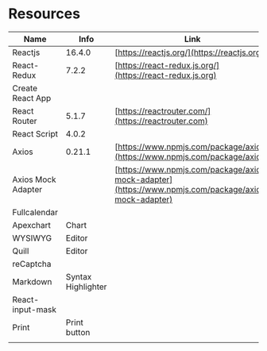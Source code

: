 # Resources

| Name               | Info               | Link                                                                                                 |
| ------------------ | ------------------ | ---------------------------------------------------------------------------------------------------- |
| Reactjs            | 16.4.0             | [https://reactjs.org/](https://reactjs.org)                                                          |
| React-Redux        | 7.2.2              | [https://react-redux.js.org/](https://react-redux.js.org)                                            |
| Create React App   |                    |                                                                                                      |
| React Router       | 5.1.7              | [https://reactrouter.com/](https://reactrouter.com)                                                  |
| React Script       | 4.0.2              |                                                                                                      |
| Axios              | 0.21.1             | [https://www.npmjs.com/package/axios](https://www.npmjs.com/package/axios)                           |
| Axios Mock Adapter |                    | [https://www.npmjs.com/package/axios-mock-adapter](https://www.npmjs.com/package/axios-mock-adapter) |
| Fullcalendar       |                    |                                                                                                      |
| Apexchart          | Chart              |                                                                                                      |
| WYSIWYG            | Editor             |                                                                                                      |
| Quill              | Editor             |                                                                                                      |
| reCaptcha          |                    |                                                                                                      |
| Markdown           | Syntax Highlighter |                                                                                                      |
| React-input-mask   |                    |                                                                                                      |
| Print              | Print button       |                                                                                                      |
|                    |                    |                                                                                                      |
